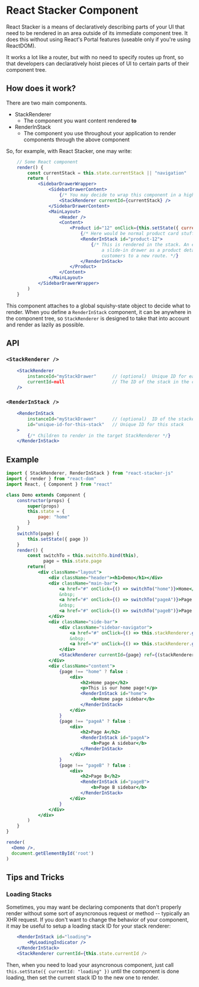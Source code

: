 # React Stacker Component

React Stacker is a means of declaratively describing parts of your UI that need to be rendered
in an area outside of its immediate component tree. It does this without using React's Portal
features (useable only if you're using ReactDOM).

It works a lot like a router, but with no need to specify routes up front, so that developers
can declaratively hoist pieces of UI to certain parts of their component tree.

## How does it work?

There are two main components.

* StackRenderer
  * The component you want content rendered **to**
* RenderInStack
  * The component you use throughout your application to render components through the above component

So, for example, with React Stacker, one may write:

```jsx
    // Some React component
    render() {
        const currentStack = this.state.currentStack || "navigation"
        return (
            <SidebarDrawerWrapper>
                <SidebarDrawerContent>
                    {/* You may decide to wrap this component in a higher order component that lets you set "currentId" via global state */}
                    <StackRenderer currentId={currentStack} />
                </SidebarDrawerContent>
                <MainLayout>
                    <Header />
                    <Content>
                        <Product id="12" onClick={this.setState({ currentStack: "product-12" })}>
                            {/* Here would be normal product card stuff that's always shown. */}
                            <RenderInStack id="product-12">
                                {/* This is rendered in the stack. An example here might be to show
                                    a slide-in drawer as a product details pane, rather than take
                                    customers to a new route. */}
                            </RenderInStack>
                        </Product>
                    </Content>
                </MainLayout>
            </SidebarDrawerWrapper>
        )
    }
```

This component attaches to a global squishy-state object to decide what to render. When you define a
`RenderInStack` component, it can be anywhere in the component tree, so `StackRenderer` is designed
to take that into account and render as lazily as possible.

## API

### `<StackRenderer />`

```jsx
    <StackRenderer
        instanceId="myStackDrawer"      // (optional)  Unique ID for each stacker instance you want to maintain
        currentId=null                  // The ID of the stack in the current instance you want to render
    />
```

### `<RenderInStack />`

```jsx
    <RenderInStack
        instanceId="myStackDrawer"      // (optional)  ID of the stacker instance you to render this in
        id="unique-id-for-this-stack"   // Unique ID for this stack
    >
        {/* Children to render in the target StackRenderer */}
    </RenderInStack>
```

## Example

```jsx
import { StackRenderer, RenderInStack } from "react-stacker-js"
import { render } from "react-dom"
import React, { Component } from "react"

class Demo extends Component {
    constructor(props) {
        super(props)
        this.state = {
            page: "home"
        }
    }
    switchTo(page) {
        this.setState({ page })
    }
    render() {
        const switchTo = this.switchTo.bind(this),
              page = this.state.page
        return(
            <div className="layout">
                <div className="header"><h1>Demo</h1></div>
                <div className="main-bar">
                    <a href="#" onClick={() => switchTo("home")}>Home</a>
                    &nbsp;
                    <a href="#" onClick={() => switchTo("pageA")}>Page A</a>
                    &nbsp;
                    <a href="#" onClick={() => switchTo("pageB")}>Page B</a>
                </div>
                <div className="side-bar">
                    <div className="sidebar-navigator">
                        <a href="#" onClick={() => this.stackRenderer.goBack()}>Back</a>
                        &nbsp;
                        <a href="#" onClick={() => this.stackRenderer.goForward()}>Forward</a>
                    </div>
                    <StackRenderer currentId={page} ref={(stackRenderer) => this.stackRenderer = stackRenderer} />
                </div>
                <div className="content">
                    {page !== "home" ? false :
                        <div>
                            <h2>Home page</h2>
                            <p>This is our home page!</p>
                            <RenderInStack id="home">
                                <b>Home page sidebar</b>
                            </RenderInStack>
                        </div>
                    }
                    {page !== "pageA" ? false :
                        <div>
                            <h2>Page A</h2>
                            <RenderInStack id="pageA">
                                <b>Page A sidebar</b>
                            </RenderInStack>
                        </div>
                    }
                    {page !== "pageB" ? false :
                        <div>
                            <h2>Page B</h2>
                            <RenderInStack id="pageB">
                                <b>Page B sidebar</b>
                            </RenderInStack>
                        </div>
                    }
                </div>
            </div>
        )
    }
}

render(
  <Demo />,
  document.getElementById('root')
)
```

## Tips and Tricks

### Loading Stacks

Sometimes, you may want be declaring components that don't properly render without
some sort of asyncronous request or method -- typically an XHR request. If you don't
want to change the behavior of your component, it may be useful to setup a loading
stack ID for your stack renderer:

```jsx
    <RenderInStack id="loading">
        <MyLoadingIndicator />
    </RenderInStack>
    <StackRenderer currentId={this.state.currentId />
```

Then, when you need to load your asyncronous component, just call
`this.setState({ currentId: "loading" })` until the component is done loading,
then set the current stack ID to the new one to render.